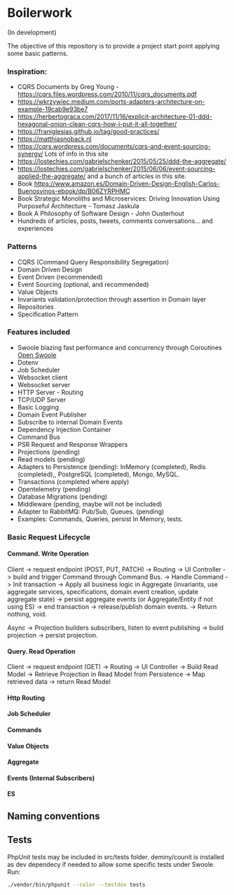 # Boilerwork

(In development)

The objective of this repository is to provide a project start point applying some basic patterns.

### Inspiration:
- CQRS Documents by Greg Young - https://cqrs.files.wordpress.com/2010/11/cqrs_documents.pdf
- https://wkrzywiec.medium.com/ports-adapters-architecture-on-example-19cab9e93be7
- https://herbertograca.com/2017/11/16/explicit-architecture-01-ddd-hexagonal-onion-clean-cqrs-how-i-put-it-all-together/
- https://franiglesias.github.io/tag/good-practices/
- https://matthiasnoback.nl
- https://cqrs.wordpress.com/documents/cqrs-and-event-sourcing-synergy/ Lots of info in this site
- https://lostechies.com/gabrielschenker/2015/05/25/ddd-the-aggregate/ 
- https://lostechies.com/gabrielschenker/2015/06/06/event-sourcing-applied-the-aggregate/ and a bunch of articles in this site.
- Book https://www.amazon.es/Domain-Driven-Design-English-Carlos-Buenosvinos-ebook/dp/B06ZYRPHMC
- Book Strategic Monoliths and Microservices: Driving Innovation Using Purposeful Architecture - Tomasz Jaskula
- Book A Philosophy of Software Design - John Ousterhout
- Hundreds of articles, posts, tweets, comments conversations... and experiences

### Patterns
- CQRS (Command Query Responsibility Segregation)
- Domain Driven Design
- Event Driven (recommended)
- Event Sourcing (optional, and recommended)
- Value Objects
- Invariants validation/protection through assertion in Domain layer
- Repositories
- Specification Pattern

### Features included
- Swoole blazing fast performance and concurrency through Coroutines [Open Swoole](https://openswoole.com)
- Dotenv
- Job Scheduler
- Websocket client
- Websocket server
- HTTP Server - Routing
- TCP/UDP Server
- Basic Logging
- Domain Event Publisher
- Subscribe to internal Domain Events
- Dependency Injection Container
- Command Bus
- PSR Request and Response Wrappers
- Projections (pending)
- Read models (pending)
- Adapters to Persistence (pending): InMemory (completed), Redis (completed),, PostgreSQL (completed), Mongo, MySQL.
- Transactions (completed where apply)
- Opentelemetry (pending)
- Database Migrations (pending)
- Middleware (pending, maybe will not be included)
- Adapter to RabbitMQ: Pub/Sub, Queues. (pending)
- Examples: Commands, Queries, persist In Memory, tests.

### Basic Request Lifecycle

#### Command. Write Operation

Client -> request endpoint (POST, PUT, PATCH) -> Routing -> UI Controller -> build and trigger Command through Command Bus. -> Handle Command -> Init transaction -> Apply all business logic in Aggregate (invariants, use aggregate services, specifications, domain event creation, update aggregate state) -> persist aggregate events (or Aggregate/Entity if not using ES) -> end transaction -> release/publish domain events. -> Return nothing, void.

Async -> Projection builders subscribers, listen to event publishing -> build projection -> persist projection.

#### Query. Read Operation
Client -> request endpoint (GET) -> Routing -> UI Controller -> Build Read Model -> Retrieve Projection in Read Model from Persistence -> Map retrieved data -> return Read Model


#### Http Routing
#### Job Scheduler
#### Commands
#### Value Objects
#### Aggregate
#### Events (Internal Subscribers)
#### ES

## Naming conventions

## Tests
PhpUnit tests may be included in src/tests folder. deminy/counit is installed as dev dependecy if needed to allow some specific tests under Swoole.
Run:
```sh
./vendor/bin/phpunit --color --testdox tests
```
